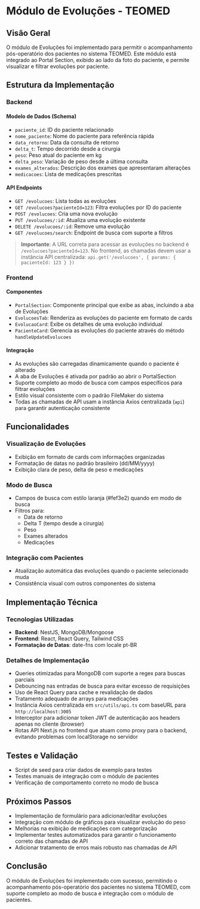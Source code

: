 # Módulo de Evoluções - TEOMED

## Visão Geral

O módulo de Evoluções foi implementado para permitir o acompanhamento pós-operatório dos pacientes no sistema TEOMED. Este módulo está integrado ao Portal Section, exibido ao lado da foto do paciente, e permite visualizar e filtrar evoluções por paciente.

## Estrutura da Implementação

### Backend

#### Modelo de Dados (Schema)
- `paciente_id`: ID do paciente relacionado
- `nome_paciente`: Nome do paciente para referência rápida
- `data_retorno`: Data da consulta de retorno
- `delta_t`: Tempo decorrido desde a cirurgia
- `peso`: Peso atual do paciente em kg
- `delta_peso`: Variação de peso desde a última consulta
- `exames_alterados`: Descrição dos exames que apresentaram alterações
- `medicacoes`: Lista de medicações prescritas

#### API Endpoints
- `GET /evolucoes`: Lista todas as evoluções
- `GET /evolucoes?pacienteId=123`: Filtra evoluções por ID do paciente
- `POST /evolucoes`: Cria uma nova evolução
- `PUT /evolucoes/:id`: Atualiza uma evolução existente
- `DELETE /evolucoes/:id`: Remove uma evolução
- `GET /evolucoes/search`: Endpoint de busca com suporte a filtros

> **Importante**: A URL correta para acessar as evoluções no backend é `/evolucoes?pacienteId=123`. No frontend, as chamadas devem usar a instância API centralizada: `api.get('/evolucoes', { params: { pacienteId: 123 } })`

### Frontend

#### Componentes
- `PortalSection`: Componente principal que exibe as abas, incluindo a aba de Evoluções
- `EvolucoesTab`: Renderiza as evoluções do paciente em formato de cards
- `EvolucaoCard`: Exibe os detalhes de uma evolução individual
- `PacienteCard`: Gerencia as evoluções do paciente através do método `handleUpdateEvolucoes`

#### Integração
- As evoluções são carregadas dinamicamente quando o paciente é alterado
- A aba de Evoluções é ativada por padrão ao abrir o PortalSection
- Suporte completo ao modo de busca com campos específicos para filtrar evoluções
- Estilo visual consistente com o padrão FileMaker do sistema
- Todas as chamadas de API usam a instância Axios centralizada (`api`) para garantir autenticação consistente

## Funcionalidades

### Visualização de Evoluções
- Exibição em formato de cards com informações organizadas
- Formatação de datas no padrão brasileiro (dd/MM/yyyy)
- Exibição clara de peso, delta de peso e medicações

### Modo de Busca
- Campos de busca com estilo laranja (#fef3e2) quando em modo de busca
- Filtros para:
  - Data de retorno
  - Delta T (tempo desde a cirurgia)
  - Peso
  - Exames alterados
  - Medicações

### Integração com Pacientes
- Atualização automática das evoluções quando o paciente selecionado muda
- Consistência visual com outros componentes do sistema

## Implementação Técnica

### Tecnologias Utilizadas
- **Backend**: NestJS, MongoDB/Mongoose
- **Frontend**: React, React Query, Tailwind CSS
- **Formatação de Datas**: date-fns com locale pt-BR

### Detalhes de Implementação
- Queries otimizadas para MongoDB com suporte a regex para buscas parciais
- Debouncing nas entradas de busca para evitar excesso de requisições
- Uso de React Query para cache e revalidação de dados
- Tratamento adequado de arrays para medicações
- Instância Axios centralizada em `src/utils/api.ts` com baseURL para `http://localhost:3005`
- Interceptor para adicionar token JWT de autenticação aos headers apenas no cliente (browser)
- Rotas API Next.js no frontend que atuam como proxy para o backend, evitando problemas com localStorage no servidor

## Testes e Validação
- Script de seed para criar dados de exemplo para testes
- Testes manuais de integração com o módulo de pacientes
- Verificação de comportamento correto no modo de busca

## Próximos Passos
- Implementação de formulário para adicionar/editar evoluções
- Integração com módulo de gráficos para visualizar evolução do peso
- Melhorias na exibição de medicações com categorização
- Implementar testes automatizados para garantir o funcionamento correto das chamadas de API
- Adicionar tratamento de erros mais robusto nas chamadas de API

## Conclusão
O módulo de Evoluções foi implementado com sucesso, permitindo o acompanhamento pós-operatório dos pacientes no sistema TEOMED, com suporte completo ao modo de busca e integração com o módulo de pacientes.
